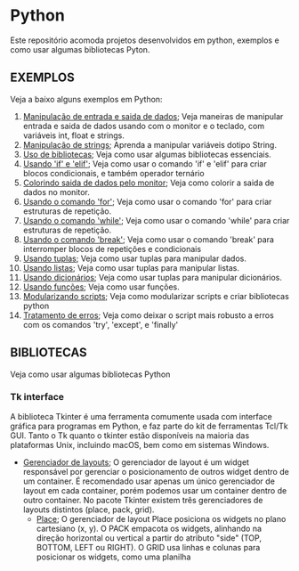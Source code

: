 # Python
 Este repositório acomoda projetos desenvolvidos em python, exemplos e como usar algumas bibliotecas Pyton.

 ## EXEMPLOS
 Veja a baixo alguns exemplos em Python:
 1. [Manipulação de entrada e saida de dados](https://github.com/marcospontoexe/Python/tree/main/exerc%C3%ADcios_curso%20em%20v%C3%ADdeo/01-vari%C3%A1veis); Veja maneiras de manipular entrada e saida de dados usando com o monitor e o teclado, com variáveis int, float e strings.
 2. [Manipulação de strings](https://github.com/marcospontoexe/Python/tree/main/exerc%C3%ADcios_curso%20em%20v%C3%ADdeo/02-string); Aprenda a manipular variáveis dotipo String.
 3. [Uso de bibliotecas](https://github.com/marcospontoexe/Python/tree/main/exerc%C3%ADcios_curso%20em%20v%C3%ADdeo/03-bilioteca); Veja como usar algumas bibliotecas essenciais.
 4. [Usando 'if' e 'elif'](https://github.com/marcospontoexe/Python/tree/main/exerc%C3%ADcios_curso%20em%20v%C3%ADdeo/04-if); Veja como usar o comando 'if' e 'elif' para criar blocos condicionais, e também operador ternário
 5. [Colorindo saida de dados pelo monitor](https://github.com/marcospontoexe/Python/tree/main/exerc%C3%ADcios_curso%20em%20v%C3%ADdeo/05-cores); Veja como colorir a saida de dados no monitor.
 6. [Usando o comando 'for'](https://github.com/marcospontoexe/Python/tree/main/exerc%C3%ADcios_curso%20em%20v%C3%ADdeo/06-for); Veja como usar o comando 'for' para criar estruturas de repetição.
 7. [Usando o comando 'while'](https://github.com/marcospontoexe/Python/tree/main/exerc%C3%ADcios_curso%20em%20v%C3%ADdeo/07-while); Veja como usar o comando 'while' para criar estruturas de repetição.
 8. [Usando o comando 'break'](https://github.com/marcospontoexe/Python/tree/main/exerc%C3%ADcios_curso%20em%20v%C3%ADdeo/08-break); Veja como usar o comando 'break' para interromper blocos de repetições e condicionais 
 9. [Usando tuplas](https://github.com/marcospontoexe/Python/tree/main/exerc%C3%ADcios_curso%20em%20v%C3%ADdeo/09-tupla); Veja como usar tuplas para manipular dados.
 10. [Usando listas](https://github.com/marcospontoexe/Python/tree/main/exerc%C3%ADcios_curso%20em%20v%C3%ADdeo/10-lista); Veja como usar tuplas para manipular listas.
 11. [Usando dicionários](https://github.com/marcospontoexe/Python/tree/main/exerc%C3%ADcios_curso%20em%20v%C3%ADdeo/11-dicion%C3%A1rio); Veja como usar tuplas para manipular dicionários.
 12. [Usando funções](https://github.com/marcospontoexe/Python/tree/main/exerc%C3%ADcios_curso%20em%20v%C3%ADdeo/12-fun%C3%A7%C3%B5es); Veja como usar funções.
 13. [Modularizando scripts](https://github.com/marcospontoexe/Python/tree/main/exerc%C3%ADcios_curso%20em%20v%C3%ADdeo/13-modulariza%C3%A7%C3%A3o); Veja como modularizar scripts e criar bibliotecas python
 14. [Tratamento de erros](https://github.com/marcospontoexe/Python/tree/main/exerc%C3%ADcios_curso%20em%20v%C3%ADdeo/tratamento%20de%20erros); Veja como deixar o script mais robusto a erros com os comandos 'try', 'except', e 'finally'

## BIBLIOTECAS
Veja como usar algumas bibliotecas Python
### Tk interface
A biblioteca Tkinter é uma ferramenta comumente usada com interface gráfica para programas em Python, e faz parte do kit de ferramentas Tcl/Tk GUI. Tanto o Tk quanto o tkinter estão disponíveis na maioria das plataformas Unix, incluindo macOS, bem como em sistemas Windows.
* [Gerenciador de layouts](https://github.com/marcospontoexe/Python/tree/main/tkinter/01-gerenciador%20de%20layout); O gerenciador de layout é um widget responsável por gerenciar o posicionamento de outros widget dentro de um container. É recomendado usar apenas um único gerenciador de layout em cada container, porém podemos usar um container dentro de outro container.
No pacote Tkinter existem três gerenciadores de layouts distintos (place, pack, grid).
  * [Place](https://github.com/marcospontoexe/Python/tree/main/tkinter/01-gerenciador%20de%20layout/01-place); O gerenciador de layout Place posiciona os widgets no plano cartesiano (x, y).
O PACK empacota os widgets, alinhando na direção horizontal ou vertical a partir do atributo "side" (TOP, BOTTOM, LEFT ou RIGHT).
O GRID usa linhas e colunas para posicionar os widgets, como uma planilha
